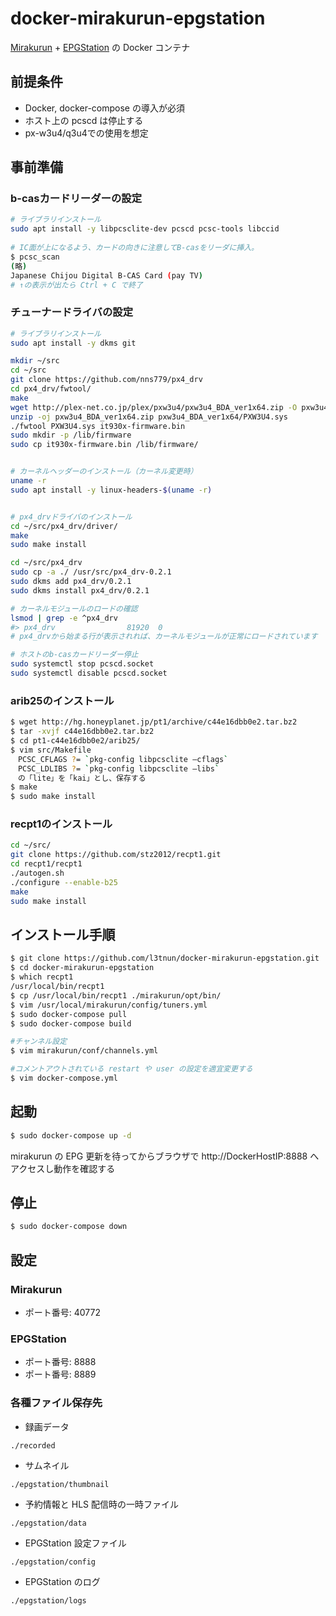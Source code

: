 # docker-mirakurun-epgstation
[Mirakurun](https://github.com/Chinachu/Mirakurun) + [EPGStation](https://github.com/l3tnun/EPGStation) の Docker コンテナ

## 前提条件
- Docker, docker-compose の導入が必須
- ホスト上の pcscd は停止する
- px-w3u4/q3u4での使用を想定

## 事前準備
### b-casカードリーダーの設定
```sh
# ライブラリインストール
sudo apt install -y libpcsclite-dev pcscd pcsc-tools libccid
 
# IC面が上になるよう、カードの向きに注意してB-casをリーダに挿入。
$ pcsc_scan
(略)
Japanese Chijou Digital B-CAS Card (pay TV)
# ↑の表示が出たら Ctrl + C で終了
```

### チューナードライバの設定
```sh
# ライブラリインストール
sudo apt install -y dkms git

mkdir ~/src
cd ~/src
git clone https://github.com/nns779/px4_drv
cd px4_drv/fwtool/
make
wget http://plex-net.co.jp/plex/pxw3u4/pxw3u4_BDA_ver1x64.zip -O pxw3u4_BDA_ver1x64.zip
unzip -oj pxw3u4_BDA_ver1x64.zip pxw3u4_BDA_ver1x64/PXW3U4.sys
./fwtool PXW3U4.sys it930x-firmware.bin
sudo mkdir -p /lib/firmware
sudo cp it930x-firmware.bin /lib/firmware/


# カーネルヘッダーのインストール（カーネル変更時）
uname -r
sudo apt install -y linux-headers-$(uname -r)


# px4_drvドライバのインストール
cd ~/src/px4_drv/driver/
make
sudo make install

cd ~/src/px4_drv
sudo cp -a ./ /usr/src/px4_drv-0.2.1
sudo dkms add px4_drv/0.2.1
sudo dkms install px4_drv/0.2.1

# カーネルモジュールのロードの確認
lsmod | grep -e ^px4_drv
#> px4_drv                81920  0
# px4_drvから始まる行が表示されれば、カーネルモジュールが正常にロードされています

# ホストのb-casカードリーダー停止
sudo systemctl stop pcscd.socket
sudo systemctl disable pcscd.socket
```
### arib25のインストール
```sh
$ wget http://hg.honeyplanet.jp/pt1/archive/c44e16dbb0e2.tar.bz2
$ tar -xvjf c44e16dbb0e2.tar.bz2
$ cd pt1-c44e16dbb0e2/arib25/
$ vim src/Makefile
　PCSC_CFLAGS ?= `pkg-config libpcsclite –cflags`
　PCSC_LDLIBS ?= `pkg-config libpcsclite –libs`
　の「lite」を「kai」とし、保存する
$ make
$ sudo make install
```

### recpt1のインストール
```sh
cd ~/src/
git clone https://github.com/stz2012/recpt1.git
cd recpt1/recpt1
./autogen.sh
./configure --enable-b25
make
sudo make install
```

## インストール手順

```sh
$ git clone https://github.com/l3tnun/docker-mirakurun-epgstation.git
$ cd docker-mirakurun-epgstation
$ which recpt1
/usr/local/bin/recpt1
$ cp /usr/local/bin/recpt1 ./mirakurun/opt/bin/
$ vim /usr/local/mirakurun/config/tuners.yml
$ sudo docker-compose pull
$ sudo docker-compose build

#チャンネル設定
$ vim mirakurun/conf/channels.yml

#コメントアウトされている restart や user の設定を適宜変更する
$ vim docker-compose.yml
```

## 起動

```sh
$ sudo docker-compose up -d
```
mirakurun の EPG 更新を待ってからブラウザで http://DockerHostIP:8888 へアクセスし動作を確認する

## 停止

```sh
$ sudo docker-compose down
```

## 設定

### Mirakurun

* ポート番号: 40772

### EPGStation

* ポート番号: 8888
* ポート番号: 8889

### 各種ファイル保存先

* 録画データ

```./recorded```

* サムネイル

```./epgstation/thumbnail```

* 予約情報と HLS 配信時の一時ファイル

```./epgstation/data```

* EPGStation 設定ファイル

```./epgstation/config```

* EPGStation のログ

```./epgstation/logs```
